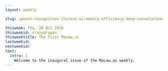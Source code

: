 ```yaml
---
layout: weekly

slug: speech-recognition-chinese-ai-memory-efficiency-deep-convolutional-neural-networks-gpus-differentiable-neural-computers-eye-amd-identification-oct-data

thisweek: Thu, 20 Oct 2016
thisweekid: crazydragon
thisweektitle: The First Macaw.ai
lastweekid:
nextweekid:
text:
  intro: |
    Welcome to the inaugural issue of the Macaw.ai weekly. 
---
```

